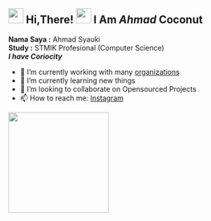 <h2> <img src="https://user-images.githubusercontent.com/65858180/137293079-2440dbff-e887-4b1d-802c-49d49dcfd664.gif" width="30" /> Hi,There! <img src="https://user-images.githubusercontent.com/65858180/137293369-94c631b6-8a17-4256-927a-070da186734c.gif" width="30" /> I Am <b><i>Ahmad</i></b> Coconut </h2>

<b>Nama Saya	:</b> Ahmad Syauki </br>
<b>Study		:</b> STMIK Profesional (Computer Science) </br>
<b><i>I have Coriocity</i></b> </br>



- 🔭 I’m currently working with many [organizations](https://coconut.or.id/contact)
- 🌱 I’m currently learning new things
- 👯 I’m looking to collaborate on Opensourced Projects
- 📫 How to reach me: [Instagram](https://www.instagram.com/_achmadsyauky/)

<img src="https://avatars.githubusercontent.com/u/57953087?v=4" width=200>